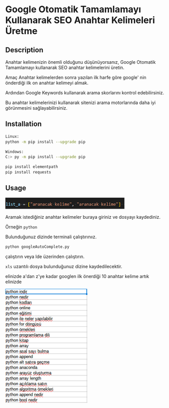 # Google Otomatik Tamamlamayı Kullanarak SEO Anahtar Kelimeleri Üretme

## Description

Anahtar kelimenizin önemli olduğunu düşünüyorsanız, Google Otomatik Tamamlamayı kullanarak SEO anahtar kelimelerini üretin.

Amaç Anahtar kelimelerden sonra yazılan ilk harfe göre google' nin önderdiği ilk on anahtar kelimeyi almak.

Ardından Google Keywords kullanarak arama skorlarını kontrol edebilirsiniz.

Bu anahtar kelimelerinizi kullanarak sitenizi arama motorlarında daha iyi görünmesini sağlayabilirsiniz.

## Installation

```bash
Linux:
python -m pip install --upgrade pip
```

```bash
Windows:
C:> py -m pip install --upgrade pip
```

```bash
pip install elementpath
pip install requests
```

## Usage

![Anahtar Kelimeyi Girreceğiniz Alan](/images/2022-06-07233135.png)

Aramak istediğiniz anahtar kelimeler buraya giriniz ve dosyayı kaydediniz.

Örneğin `python`

Bulunduğunuz dizinde terminali çalıştırınıız.

```bash
python googleAutoComplete.py
```

çalıştırın veya Ide üzerinden çalıştırın.

`xls` uzantılı dosya bulunduğunuz dizine kaydedilecektir.

elinizde a'dan z'ye kadar googlen ilk önerdiği 10 anahtar kelime artık elinizde

![Anahtar Kelimeyi Girreceğiniz Alan](/images/2022-06-07234002.png)
